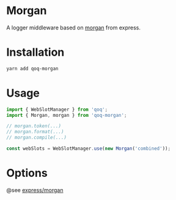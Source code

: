 # Morgan

A logger middleware based on [morgan](https://github.com/expressjs/morgan) from express.

# Installation

```bash
yarn add qoq-morgan
```

# Usage

```typescript
import { WebSlotManager } from 'qoq';
import { Morgan, morgan } from 'qoq-morgan';

// morgan.token(...)
// morgan.format(...)
// morgan.compile(...)

const webSlots = WebSlotManager.use(new Morgan('combined'));
```

# Options

@see [express/morgan](https://github.com/expressjs/morgan/blob/master/README.md)
